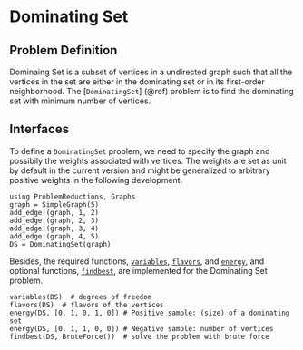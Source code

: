 # Dominating Set

## Problem Definition
Dominaing Set is a subset of vertices in a undirected graph such that all the vertices in the set are either in the dominating set or in its first-order neighborhood. The [`DominatingSet`] (@ref) problem is to find the dominating set with minimum number of vertices.

## Interfaces
To define a `DominatingSet` problem, we need to specify the graph and possibily the weights associated with vertices. The weights are set as unit by default in the current version and might be generalized to arbitrary positive weights in the following development.
```@repl DominatingSet
using ProblemReductions, Graphs
graph = SimpleGraph(5)
add_edge!(graph, 1, 2)
add_edge!(graph, 2, 3)
add_edge!(graph, 3, 4)
add_edge!(graph, 4, 5)
DS = DominatingSet(graph)
```

Besides, the required functions, [`variables`](@ref), [`flavors`](@ref), and [`energy`](@ref), and optional functions, [`findbest`](@ref), are implemented for the Dominating Set problem.
```@repl DominatingSet
variables(DS)  # degrees of freedom
flavors(DS)  # flavors of the vertices
energy(DS, [0, 1, 0, 1, 0]) # Positive sample: (size) of a dominating set
energy(DS, [0, 1, 1, 0, 0]) # Negative sample: number of vertices
findbest(DS, BruteForce())  # solve the problem with brute force
```